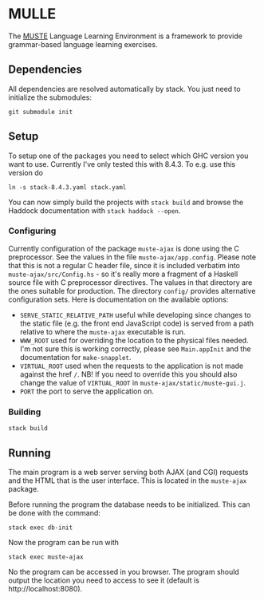 MULLE
=====
The [MUSTE](http://www.cse.chalmers.se/~peb/muste.html) Language
Learning Environment is a framework to provide grammar-based language
learning exercises.

## Dependencies

All dependencies are resolved automatically by stack.  You just need
to initialize the submodules:

    git submodule init

Setup
-----
To setup one of the packages you need to select which GHC version you
want to use.  Currently I've only tested this with 8.4.3.  To e.g. use
this version do

    ln -s stack-8.4.3.yaml stack.yaml

You can now simply build the projects with `stack build` and browse
the Haddock documentation with `stack haddock --open`.

### Configuring

Currently configuration of the package `muste-ajax` is done using the
C preprocessor.  See the values in the file `muste-ajax/app.config`.
Please note that this is not a regular C header file, since it is
included verbatim into `muste-ajax/src/Config.hs` - so it's really
more a fragment of a Haskell source file with C preprocessor
directives.  The values in that directory are the ones suitable for
production.  The directory `config/` provides alternative
configuration sets.  Here is documentation on the available options:

* `SERVE_STATIC_RELATIVE_PATH` useful while developing since changes
  to the static file (e.g. the front end JavaScript code) is served
  from a path relative to where the `muste-ajax` executable is run.
* `WWW_ROOT` used for overriding the location to the physical files
  needed.  I'm not sure this is working correctly, please see
  `Main.appInit` and the documentation for `make-snapplet`.
* `VIRTUAL_ROOT` used when the requests to the application is not made
  against the href `/`.  NB! If you need to override this you should
  also change the value of `VIRTUAL_ROOT` in
  `muste-ajax/static/muste-gui.j`.
* `PORT` the port to serve the application on.

### Building

    stack build

Running
-------

The main program is a web server serving both AJAX (and CGI) requests
and the HTML that is the user interface.  This is located in the
`muste-ajax` package.

Before running the program the database needs to be initialized.  This
can be done with the command:

    stack exec db-init

Now the program can be run with

    stack exec muste-ajax

No the program can be accessed in you browser.  The program should
output the location you need to access to see it (default is
http://localhost:8080).
